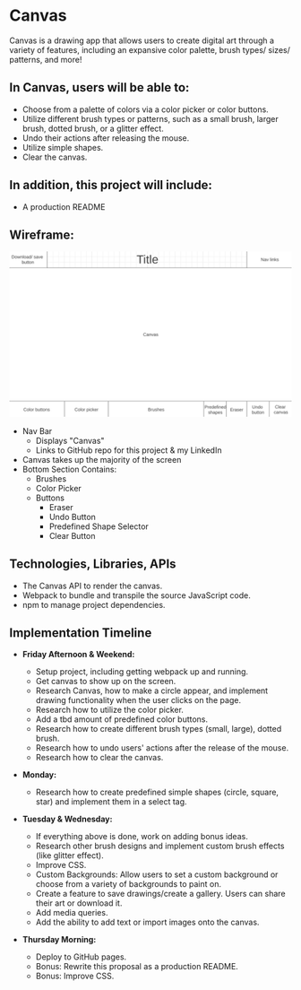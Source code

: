 # Canvas
Canvas is a drawing app that allows users to create digital art through a variety of features, including an expansive color palette, brush types/ sizes/ patterns, and more!

## In Canvas, users will be able to:
- Choose from a palette of colors via a color picker or color buttons.
- Utilize different brush types or patterns, such as a small brush, larger brush, dotted brush, or a glitter effect.
- Undo their actions after releasing the mouse.
- Utilize simple shapes.
- Clear the canvas.

## In addition, this project will include:
- A production README

## Wireframe:
![wireframe](./assets/wireframe.png)
- Nav Bar
  - Displays "Canvas"
  - Links to GitHub repo for this project & my LinkedIn
- Canvas takes up the majority of the screen
- Bottom Section Contains:
  - Brushes
  - Color Picker
  - Buttons
    - Eraser
    - Undo Button
    - Predefined Shape Selector
    - Clear Button

## Technologies, Libraries, APIs
- The Canvas API to render the canvas.
- Webpack to bundle and transpile the source JavaScript code.
- npm to manage project dependencies.

## Implementation Timeline
- **Friday Afternoon & Weekend:**
  - Setup project, including getting webpack up and running.
  - Get canvas to show up on the screen.
  - Research Canvas, how to make a circle appear, and implement drawing functionality when the user clicks on the page.
  - Research how to utilize the color picker.
  - Add a tbd amount of predefined color buttons.
  - Research how to create different brush types (small, large), dotted brush.
  - Research how to undo users' actions after the release of the mouse.
  - Research how to clear the canvas.

- **Monday:**
  - Research how to create predefined simple shapes (circle, square, star) and implement them in a select tag.

- **Tuesday & Wednesday:**
  - If everything above is done, work on adding bonus ideas.
  - Research other brush designs and implement custom brush effects (like glitter effect).
  - Improve CSS.
  - Custom Backgrounds: Allow users to set a custom background or choose from a variety of backgrounds to paint on.
  - Create a feature to save drawings/create a gallery. Users can share their art or download it.
  - Add media queries.
  - Add the ability to add text or import images onto the canvas.

- **Thursday Morning:**
  - Deploy to GitHub pages.
  - Bonus: Rewrite this proposal as a production README.
  - Bonus: Improve CSS.
